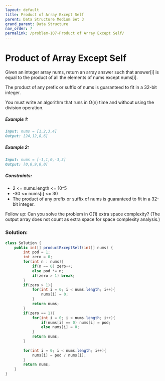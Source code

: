 ```yaml
---
layout: default
title: Product of Array Except Self
parent: Data Structure Medium Set 3
grand_parent: Data Structure
nav_order: 7
permalink: /problem-107-Product of Array Except Self/
---
```

# Product of Array Except Self
Given an integer array nums, return an array answer such that answer[i] is equal to the product of all the elements of nums except nums[i].

The product of any prefix or suffix of nums is guaranteed to fit in a 32-bit integer.

You must write an algorithm that runs in O(n) time and without using the division operation.

##### Example 1:
```markdown
Input: nums = [1,2,3,4]
Output: [24,12,8,6]
```
##### Example 2:
```markdown
Input: nums = [-1,1,0,-3,3]
Output: [0,0,9,0,0]
```
##### Constraints:
* 2 <= nums.length <= 10^5
* -30 <= nums[i] <= 30
* The product of any prefix or suffix of nums is guaranteed to fit in a 32-bit integer.

Follow up: Can you solve the problem in O(1) extra space complexity? (The output array does not count as extra space for space complexity analysis.)

### Solution:
```java
class Solution {
    public int[] productExceptSelf(int[] nums) {
        int pod = 1;
        int zero = 0;
        for(int n : nums){
            if(n == 0) zero++;
            else pod *= n;
            if(zero > 1) break;
        }
        if(zero > 1){
            for(int i = 0; i < nums.length; i++){
                nums[i] = 0;
            }
            return nums;
        }
        if(zero == 1){
            for(int i = 0; i < nums.length; i++){
                if(nums[i] == 0) nums[i] = pod;
                else nums[i] = 0;
            }
            return nums;
        }  
        
        for(int i = 0; i < nums.length; i++){
            nums[i] = pod / nums[i];
        }
        return nums;
    }
}
```
